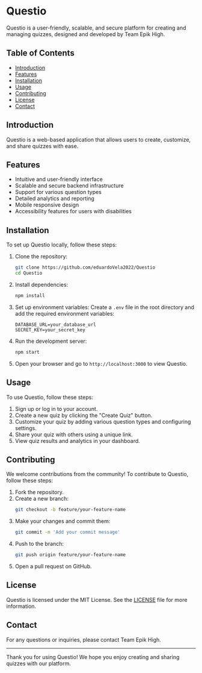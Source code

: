 # Questio

Questio is a user-friendly, scalable, and secure platform for creating and managing quizzes, designed and developed by Team Epik High.

## Table of Contents

- [Introduction](#introduction)
- [Features](#features)
- [Installation](#installation)
- [Usage](#usage)
- [Contributing](#contributing)
- [License](#license)
- [Contact](#contact)

## Introduction

Questio is a web-based application that allows users to create, customize, and share quizzes with ease.

## Features

- Intuitive and user-friendly interface
- Scalable and secure backend infrastructure
- Support for various question types
- Detailed analytics and reporting
- Mobile responsive design
- Accessibility features for users with disabilities

## Installation

To set up Questio locally, follow these steps:

1. Clone the repository:
   ```bash
   git clone https://github.com/eduardoVela2022/Questio
   cd Questio
   ```

2. Install dependencies:
   ```bash
   npm install
   ```

3. Set up environment variables:
   Create a `.env` file in the root directory and add the required environment variables:
   ```plaintext
   DATABASE_URL=your_database_url
   SECRET_KEY=your_secret_key
   ```

4. Run the development server:
   ```bash
   npm start
   ```

5. Open your browser and go to `http://localhost:3000` to view Questio.

## Usage

To use Questio, follow these steps:

1. Sign up or log in to your account.
2. Create a new quiz by clicking the "Create Quiz" button.
3. Customize your quiz by adding various question types and configuring settings.
4. Share your quiz with others using a unique link.
5. View quiz results and analytics in your dashboard.

## Contributing

We welcome contributions from the community! To contribute to Questio, follow these steps:

1. Fork the repository.
2. Create a new branch:
   ```bash
   git checkout -b feature/your-feature-name
   ```
3. Make your changes and commit them:
   ```bash
   git commit -m 'Add your commit message'
   ```
4. Push to the branch:
   ```bash
   git push origin feature/your-feature-name
   ```
5. Open a pull request on GitHub.

## License

Questio is licensed under the MIT License. See the [LICENSE](LICENSE) file for more information.

## Contact

For any questions or inquiries, please contact Team Epik High.

---

Thank you for using Questio! We hope you enjoy creating and sharing quizzes with our platform.
